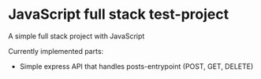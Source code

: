 # JavaScript full stack test-project
A simple full stack project with JavaScript

Currently implemented parts:
- Simple express API that handles posts-entrypoint (POST, GET, DELETE)
